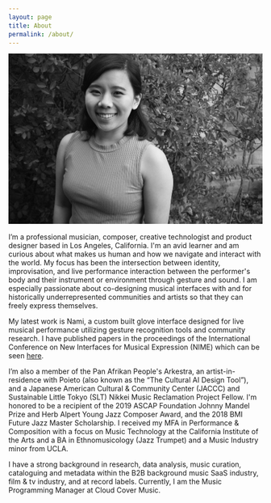 ```yaml
---
layout: page
title: About
permalink: /about/
---
```


![Sara headshot](/assets/images/Sara_headshot.jpg)

I’m a professional musician, composer, creative technologist and product designer based in Los Angeles, California. I'm an avid learner and am curious about what makes us human and how we navigate and interact with the world. My focus has been the intersection between identity, improvisation, and live performance interaction between the performer's body and their instrument or environment through gesture and sound. I am especially passionate about co-designing musical interfaces with and for historically underrepresented communities and artists so that they can freely express themselves.

My latest work is Nami, a custom built glove interface designed for live musical performance utilizing gesture recognition tools and community research. I have published papers in the proceedings of the International Conference on New Interfaces for Musical Expression (NIME) which can be seen [here](/media).

 I’m also a member of the Pan Afrikan People's Arkestra, an artist-in-residence with Poieto (also known as the “The Cultural AI Design Tool”), and a Japanese American Cultural & Community Center (JACCC) and Sustainable Little Tokyo (SLT) Nikkei Music Reclamation Project Fellow. I'm honored to be a recipient of the 2019 ASCAP Foundation Johnny Mandel Prize and Herb Alpert Young Jazz Composer Award, and the 2018 BMI Future Jazz Master Scholarship. I received my MFA in Performance & Composition with a focus on Music Technology at the California Institute of the Arts and a BA in Ethnomusicology (Jazz Trumpet) and a Music Industry minor from UCLA. 

I have a strong background in research, data analysis, music curation, cataloguing and metadata within the B2B background music SaaS industry, film & tv industry, and at record labels. Currently, I am the Music Programming Manager at Cloud Cover Music.